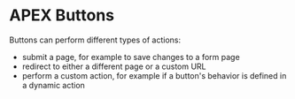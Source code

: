 # APEX Buttons

Buttons can perform different types of actions:
- submit a page, for example to save changes to a form page
- redirect to either a different page or a custom URL
- perform a custom action, for example if a button's behavior is defined in a dynamic action

